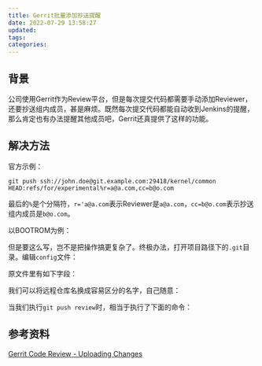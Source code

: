 ```yaml
---
title: Gerrit批量添加抄送提醒
date: 2022-07-29 13:58:27
updated:
tags:
categories:
---
```


## 背景
公司使用Gerrit作为Review平台，但是每次提交代码都需要手动添加Reviewer，还要抄送组内成员，甚是麻烦。既然每次提交代码都能自动收到Jenkins的提醒，那么肯定也有办法提醒其他成员吧，Gerrit还真提供了这样的功能。

## 解决方法
官方示例：
```
git push ssh://john.doe@git.example.com:29418/kernel/common HEAD:refs/for/experimental%r=a@a.com,cc=b@o.com
```

最后的`%`是个分隔符，`r='a@a.com`表示Reviewer是`a@a.com`，`cc=b@o.com`表示抄送组内成员是`b@o.com`。

以BOOTROM为例：



但是要这么写，岂不是把操作搞更复杂了。终极办法，打开项目路径下的`.git`目录。编辑`config`文件：

原文件里有如下字段：

我们可以将远程仓库名换成容易区分的名字，自己随意：

当我们执行`git push review`时，相当于执行了下面的命令：

## 参考资料
[Gerrit Code Review - Uploading Changes](https://gerrit-review.googlesource.com/Documentation/user-upload.html#push_create,)